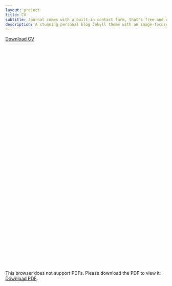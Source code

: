 ```yaml
---
layout: project
title: CV
subtitle: Journal comes with a built-in contact form, that's free and easy to set up.
description: A stunning personal blog Jekyll theme with an image-focused design.
---
```


<a href="CV.pdf" download>Download CV</a>
<object data="CV.pdf#toolbar=0&navpanes=0&scrollbar=0" type="application/pdf" width="700px" height="700px">
<embed src="CV.pdf#toolbar=0&navpanes=0&scrollbar=0" width="700px" height="700px">
    <p>This browser does not support PDFs. Please download the PDF to view it: <a href="../CV.pdf">Download PDF</a>.</p>
</embed>
</object>
